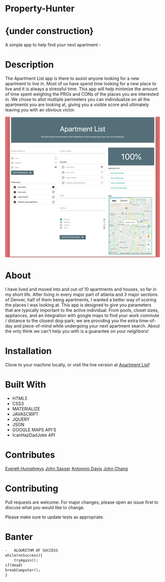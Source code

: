 # Property-Hunter

# {under construction}

A simple app to help find your next apartment -

# Description

The Apartment List app is there to assist anyone looking for a new apartment to live in. Most of us have spend time looking for a new place to live and it is always a stressful time. This app will help minimize the amount of time spent weighing the PROs and CONs of the places you are interested in. We chose to allot multiple perimeters you can individualize on all the apartments you are looking at, giving you a visible score and ultimately leaving you with an obvious victor.

![Project Image](./assets/images/PropertyHunter-min.png)

# About

I have lived and moved into and out-of 10 apartments and houses, so far in my short life. After living in every major part of atlanta and 3 major sections of Denver, half of them being apartments, I wanted a better way of scoring the places I was looking at. This app is designed to give you parameters that are typically important to the active individual. From pools, closet sizes, appliances, and an integration with google maps to find your work commute / distance to the closest dog-park; we are providing you the extra time-of-day and piece-of-mind while undergoing your next apartment search. About the only think we can't help you with is a guarantee on your neighbors!

# Installation

Clone to your machine locally, or visit the live version at [Apartment List](https://everetthumphreys.github.io/Property-Hunter/)!

# Built With

- HTML5
- CSS3
- MATERIALIZE
- JAVASCRIPT
- JQUERY
- JSON
- GOOGLE MAPS API'S
- IcanHazDadJoke API

# Contributes

[Everett Humphreys](https://github.com/everetthumphreys)
[John Sasser](https://github.com/JohnSasser)
[Antonnio Davis](https://github.com/tonythegoat14)
[John Chang](https://github.com/changman751)

# Contributing

Pull requests are welcome. For major changes, please open an issue first to discuss what you would like to change.

Please make sure to update tests as appropriate.

# Banter

    -   ALGORITHM OF SUCCESS
    while(noSuccess){
        tryAgain();
    if(dead)
    breakComputer();
    }
